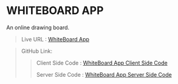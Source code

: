 # WHITEBOARD APP

An online drawing board. 


>
>Live URL : [WhiteBoard App](https://mern-interview-test-topaz.vercel.app/)


>GitHub Link:
>
>> Client Side Code : [WhiteBoard App Client Side Code](https://github.com/Nurmurad32/MERN-Interview-Test)
>>
>> Server Side Code : [WhiteBoard App Server Side Code](https://github.com/Nurmurad32/whiteboard-server)
